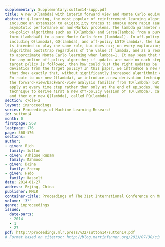 ```yaml
---
supplementary: Supplementary:sutton14-supp.pdf
title: A new Q(lambda) with interim forward view and Monte Carlo equivalence
abstract: Q-learning, the most popular of reinforcement learning algorithms, has always
  included an extension to eligibility traces to enable more rapid learning and improved
  asymptotic performance on non-Markov problems. The lambda parameter smoothly shifts
  on-policy algorithms such as TD(lambda) and Sarsa(lambda) from a pure bootstrapping
  form (lambda=0) to a pure Monte Carlo form (lambda=1). In off-policy algorithms,
  including Q(lambda), GQ(lambda), and off-policy LSTD(lambda), the lambda parameter
  is intended to play the same role, but does not; on every exploratory action these
  algorithms bootstrap regardless of the value of lambda, and as a result they fail
  to approximate Monte Carlo learning when lambda=1. It may seem that this is inevitable
  for any online off-policy algorithm; if updates are made on each step on which the
  target policy is followed, then how could just the right updates be ‘un-made’ upon
  deviation from the target policy? In this paper, we introduce a new version of Q(lambda)
  that does exactly that, without significantly increased algorithmic complexity.
  En route to our new Q(lambda), we introduce a new derivation technique based on
  the forward-view/backward-view analysis familiar from TD(lambda) but extended to
  apply at every time step rather than only at the end of episodes. We apply this
  technique to derive first a new off-policy version of TD(lambda), called PTD(lambda),
  and then our new Q(lambda), called PQ(lambda).
section: cycle-2
layout: inproceedings
series: Proceedings of Machine Learning Research
id: sutton14
month: 0
firstpage: 568
lastpage: 576
page: 568-576
sections: 
author:
- given: Rich
  family: Sutton
- given: Ashique Rupam
  family: Mahmood
- given: Doina
  family: Precup
- given: Hado
  family: Hasselt
date: 2014-01-27
address: Bejing, China
publisher: PMLR
container-title: Proceedings of The 31st International Conference on Machine Learning
volume: '32'
genre: inproceedings
issued:
  date-parts:
  - 2014
  - 1
  - 27
pdf: http://proceedings.mlr.press/v32/sutton14/sutton14.pdf
# Format based on citeproc: http://blog.martinfenner.org/2013/07/30/citeproc-yaml-for-bibliographies/
---
```


